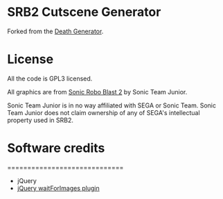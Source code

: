 SRB2 Cutscene Generator
=============================

Forked from the [Death Generator](https://github.com/foone/SierraDeathGenerator).

License
=============================
All the code is GPL3 licensed.

All graphics are from [Sonic Robo Blast 2](https://srb2.org) by Sonic Team Junior.

Sonic Team Junior is in no way affiliated with SEGA or Sonic Team. Sonic Team Junior does not claim ownership of any of SEGA's intellectual property used in SRB2.

Software credits
================
=============================
* jQuery
* [jQuery waitForImages plugin](https://github.com/alexanderdickson/waitForImages)

